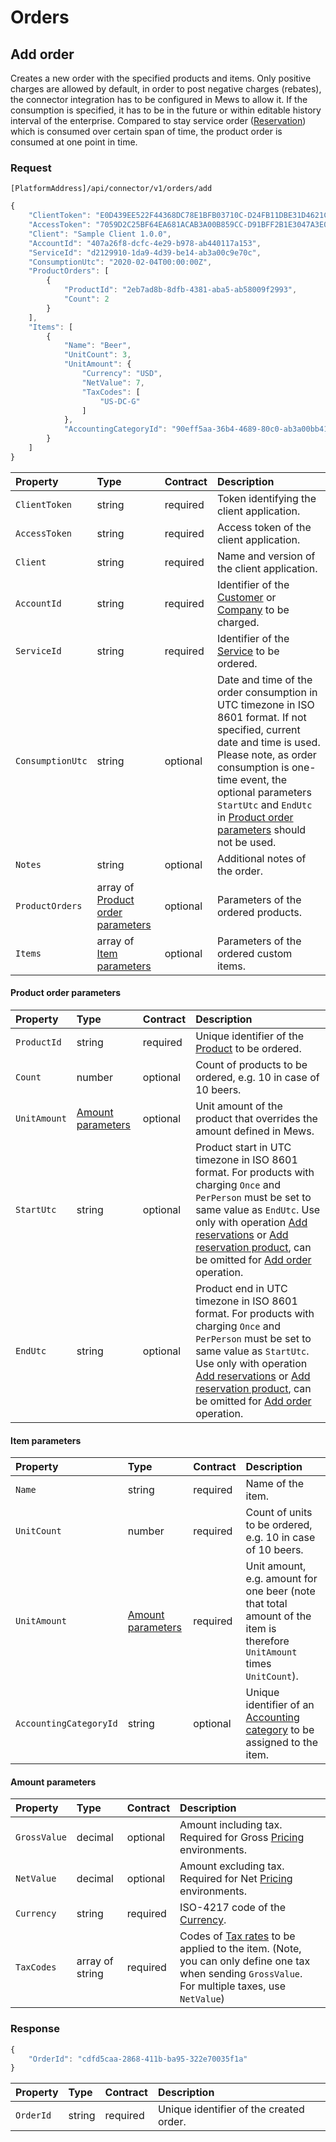 # Orders

## Add order

Creates a new order with the specified products and items. Only positive charges are allowed by default, in order to post negative charges \(rebates\), the connector integration has to be configured in Mews to allow it. If the consumption is specified, it has to be in the future or within editable history interval of the enterprise. Compared to stay service order ([Reservation](reservations.md#reservation)) which is consumed over certain span of time, the product order is consumed at one point in time.

### Request

`[PlatformAddress]/api/connector/v1/orders/add`

```javascript
{
    "ClientToken": "E0D439EE522F44368DC78E1BFB03710C-D24FB11DBE31D4621C4817E028D9E1D",
    "AccessToken": "7059D2C25BF64EA681ACAB3A00B859CC-D91BFF2B1E3047A3E0DEC1D57BE1382",
    "Client": "Sample Client 1.0.0",
    "AccountId": "407a26f8-dcfc-4e29-b978-ab440117a153",
    "ServiceId": "d2129910-1da9-4d39-be14-ab3a00c9e70c",
    "ConsumptionUtc": "2020-02-04T00:00:00Z",
    "ProductOrders": [
        {
            "ProductId": "2eb7ad8b-8dfb-4381-aba5-ab58009f2993",
            "Count": 2
        }
    ],
    "Items": [
        {
            "Name": "Beer",
            "UnitCount": 3,
            "UnitAmount": {
                "Currency": "USD",
                "NetValue": 7,
                "TaxCodes": [
                    "US-DC-G"
                ]
            },
            "AccountingCategoryId": "90eff5aa-36b4-4689-80c0-ab3a00bb412e"
        }
    ]
}
```

| Property | Type | Contract | Description |
| :-- | :-- | :-- | :-- |
| `ClientToken` | string | required | Token identifying the client application. |
| `AccessToken` | string | required | Access token of the client application. |
| `Client` | string | required | Name and version of the client application. |
| `AccountId` | string | required | Identifier of the [Customer](customers.md#customer) or [Company](companies.md#company) to be charged. |
| `ServiceId` | string | required | Identifier of the [Service](services.md#service) to be ordered. |
| `ConsumptionUtc` | string | optional | Date and time of the order consumption in UTC timezone in ISO 8601 format. If not specified, current date and time is used. Please note, as order consumption is one-time event, the optional parameters `StartUtc` and `EndUtc` in [Product order parameters](#product-order-parameters) should not be used. |
| `Notes` | string | optional | Additional notes of the order. |
| `ProductOrders` | array of [Product order parameters](#product-order-parameters) | optional | Parameters of the ordered products. |
| `Items` | array of [Item parameters](#item-parameters) | optional | Parameters of the ordered custom items. |

#### Product order parameters

| Property | Type | Contract | Description |
| :-- | :-- | :-- | :-- |
| `ProductId` | string | required | Unique identifier of the [Product](products.md#product) to be ordered. |
| `Count` | number | optional | Count of products to be ordered, e.g. 10 in case of 10 beers. |
| `UnitAmount` | [Amount parameters](#amount-parameters) | optional | Unit amount of the product that overrides the amount defined in Mews. |
| `StartUtc` | string | optional | Product start in UTC timezone in ISO 8601 format. For products with charging `Once` and `PerPerson` must be set to same value as `EndUtc`. Use only with operation [Add reservations](reservations.md#add-reservations) or [Add reservation product](reservations.md#add-reservation-product), can be omitted for [Add order](#add-order) operation. |
| `EndUtc` | string | optional | Product end in UTC timezone in ISO 8601 format. For products with charging `Once` and `PerPerson` must be set to same value as `StartUtc`. Use only with operation [Add reservations](reservations.md#add-reservations) or [Add reservation product](reservations.md#add-reservation-product), can be omitted for [Add order](#add-order) operation. |

#### Item parameters

| Property | Type | Contract | Description |
| :-- | :-- | :-- | :-- |
| `Name` | string | required | Name of the item. |
| `UnitCount` | number | required | Count of units to be ordered, e.g. 10 in case of 10 beers. |
| `UnitAmount` | [Amount parameters](#amount-parameters) | required | Unit amount, e.g. amount for one beer \(note that total amount of the item is therefore `UnitAmount` times `UnitCount`\). |
| `AccountingCategoryId` | string | optional | Unique identifier of an [Accounting category](accountingcategories.md#accounting-category) to be assigned to the item. |

#### Amount parameters

| Property | Type | Contract | Description |
| :-- | :-- | :-- | :-- |
| `GrossValue` | decimal | optional | Amount including tax. Required for Gross [Pricing](configuration.md#pricing) environments. |
| `NetValue` | decimal | optional | Amount excluding tax. Required for Net [Pricing](configuration.md#pricing) environments. |
| `Currency` | string | required | ISO-4217 code of the [Currency](currencies.md#currency). |
| `TaxCodes` | array of string | required | Codes of [Tax rates](taxations.md#tax-rate) to be applied to the item. (Note, you can only define one tax when sending `GrossValue`. For multiple taxes, use `NetValue`)|

### Response

```javascript
{
    "OrderId": "cdfd5caa-2868-411b-ba95-322e70035f1a"
}
```

| Property | Type | Contract | Description |
| :-- | :-- | :-- | :-- |
| `OrderId` | string | required | Unique identifier of the created order. |

